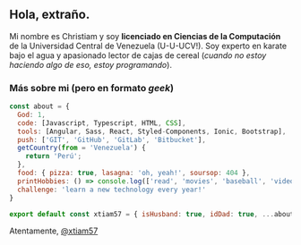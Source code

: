## Hola, extraño.

Mi nombre es Christiam y soy **licenciado en Ciencias de la Computación** de la Universidad Central de Venezuela (U-U-UCV!). Soy experto en karate bajo el agua y apasionado lector de cajas de cereal (*cuando no estoy haciendo algo de eso, estoy programando*).

### Más sobre mi (pero en formato *geek*)

```javascript
const about = {
  God: 1,
  code: [Javascript, Typescript, HTML, CSS],
  tools: [Angular, Sass, React, Styled-Components, Ionic, Bootstrap],
  push: ['GIT', 'GitHub', 'GitLab', 'Bitbucket'],
  getCountry(from = 'Venezuela') {
    return 'Perú';
  },
  food: { pizza: true, lasagna: 'oh, yeah!', soursop: 404 },
  printHobbies: () => console.log(['read', 'movies', 'baseball', 'video-games'].join(', ')),
  challenge: 'learn a new technology every year!'
}

export default const xtiam57 = { isHusband: true, idDad: true, ...about }
```

Atentamente, 
[@xtiam57](https://github.com/xtiam57)

<!--
**xtiam57/xtiam57** is a ✨ _special_ ✨ repository because its `README.md` (this file) appears on your GitHub profile.

Here are some ideas to get you started:

- 🔭 I’m currently working on ...
- 🌱 I’m currently learning ...
- 👯 I’m looking to collaborate on ...
- 🤔 I’m looking for help with ...
- 💬 Ask me about ...
- 📫 How to reach me: ...
- 😄 Pronouns: ...
- ⚡ Fun fact: ...
-->
